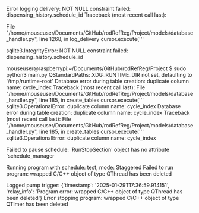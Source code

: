 Error logging delivery: NOT NULL constraint failed: dispensing_history.schedule_id
Traceback (most recent call last):

  File "/home/mouseuser/Documents/GitHub/rodRefReg/Project/models/database_handler.py", line 1268, in log_delivery
    cursor.execute('''

sqlite3.IntegrityError: NOT NULL constraint failed: dispensing_history.schedule_id


mouseuser@raspberrypi:~/Documents/GitHub/rodRefReg/Project $ sudo python3 main.py
QStandardPaths: XDG_RUNTIME_DIR not set, defaulting to '/tmp/runtime-root'
Database error during table creation: duplicate column name: cycle_index
Traceback (most recent call last):
  File "/home/mouseuser/Documents/GitHub/rodRefReg/Project/models/database_handler.py", line 185, in create_tables
    cursor.execute('''
sqlite3.OperationalError: duplicate column name: cycle_index
Database error during table creation: duplicate column name: cycle_index
Traceback (most recent call last):
  File "/home/mouseuser/Documents/GitHub/rodRefReg/Project/models/database_handler.py", line 185, in create_tables
    cursor.execute('''
sqlite3.OperationalError: duplicate column name: cycle_index

Failed to pause schedule: 'RunStopSection' object has no attribute 'schedule_manager

Running program with schedule: test, mode: Staggered
Failed to run program: wrapped C/C++ object of type QThread has been deleted

Logged pump trigger: {'timestamp': '2025-01-29T17:36:59.914151', 'relay_info': 'Program error: wrapped C/C++ object of type QThread has been deleted'}
Error stopping program: wrapped C/C++ object of type QTimer has been deleted